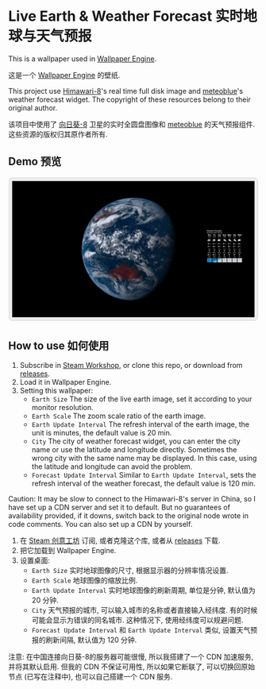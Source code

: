 # Live Earth & Weather Forecast 实时地球与天气预报

This is a wallpaper used in [Wallpaper Engine](https://www.wallpaperengine.io/).

这是一个 [Wallpaper Engine](https://www.wallpaperengine.io/zh-hans) 的壁纸.

This project use [Himawari-8](https://himawari8.nict.go.jp/)'s real time full disk image and [meteoblue](https://www.meteoblue.com/)'s weather forecast widget. The copyright of these resources belong to their original author.

该项目中使用了 [向日葵-8](https://himawari8.nict.go.jp/) 卫星的实时全圆盘图像和 [meteoblue](https://www.meteoblue.com/) 的天气预报组件. 这些资源的版权归其原作者所有.

## Demo 预览

![preview](./preview.png)

## How to use 如何使用

<!-- ENGLISH -->
1. Subscribe in [Steam Workshop](https://steamcommunity.com/sharedfiles/filedetails/?id=2585292351), or clone this repo, or download from [releases](https://github.com/qcmiao1998/LiveEarthWeather/releases).
2. Load it in Wallpaper Engine.
3. Setting this wallpaper:
   * `Earth Size` The size of  the live earth image, set it according to your monitor resolution.
   * `Earth Scale` The zoom scale ratio of the earth image.
   * `Earth Update Interval` The refresh interval of the earth image, the unit is minutes, the default value is 20 min.
   * `City` The city of weather forecast widget, you can enter the city name or use the latitude and longitude directly. Sometimes the wrong city with the same name may be displayed. In this case, using the latitude and longitude can avoid the problem.
   * `Forecast Update Interval` Similar to `Earth Update Interval`, sets the refresh interval of the weather forecast, the default value is 120 min.

Caution: It may be slow to connect to the Himawari-8's server in China, so I have set up a CDN server and set it to default. But no guarantees of availability provided, if it downs, switch back to the original node wrote in code comments. You can also set up a CDN by yourself.

<!-- CHINESE -->
1. 在 [Steam 创意工坊](https://steamcommunity.com/sharedfiles/filedetails/?id=2585292351) 订阅, 或者克隆这个库, 或者从 [releases](https://github.com/qcmiao1998/LiveEarthWeather/releases) 下载.
2. 把它加载到 Wallpaper Engine.
3. 设置桌面:
   * `Earth Size` 实时地球图像的尺寸, 根据显示器的分辨率情况设置.
   * `Earth Scale` 地球图像的缩放比例.
   * `Earth Update Interval` 实时地球图像的刷新周期, 单位是分钟, 默认值为 20 分钟.
   * `City` 天气预报的城市, 可以输入城市的名称或者直接输入经纬度. 有的时候可能会显示为错误的同名城市. 这种情况下, 使用经纬度可以规避问题.
   * `Forecast Update Interval` 和 `Earth Update Interval` 类似, 设置天气预报的刷新间隔, 默认值为 120 分钟.

注意: 在中国连接向日葵-8的服务器可能很慢, 所以我搭建了一个 CDN 加速服务, 并将其默认启用. 但我的 CDN 不保证可用性, 所以如果它断联了, 可以切换回原始节点 (已写在注释中), 也可以自己搭建一个 CDN 服务.
